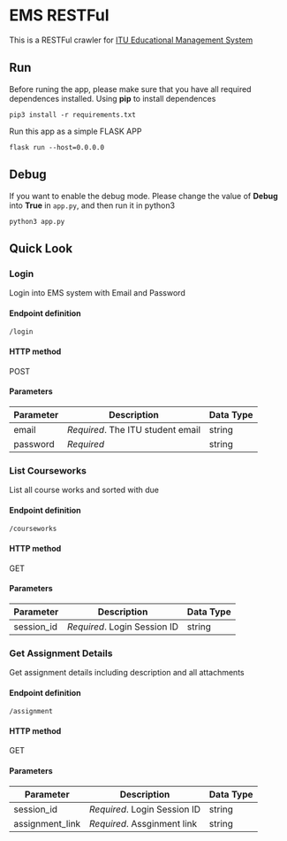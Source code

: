 # EMS RESTFul

This is a RESTFul crawler for [ITU Educational Management System](https://ems.itu.edu/)

## Run

Before runing the app, please make sure that you have all required dependences installed. Using **pip** to install dependences

```
pip3 install -r requirements.txt
```

Run this app as a simple FLASK APP
```
flask run --host=0.0.0.0
```

## Debug

If you want to enable the debug mode. Please change the value of **Debug** into **True** in ```app.py```, and then run it in python3

```
python3 app.py
```

## Quick Look

### Login

Login into EMS system with Email and Password

#### Endpoint definition
`/login`

#### HTTP method
POST

#### Parameters

| Parameter | Description | Data Type |
|-----------|-------------|-----------|
| email | *Required*. The ITU student email |string |
| password | *Required* | string |

### List Courseworks

List all course works and sorted with due

#### Endpoint definition
`/courseworks`

#### HTTP method
GET

#### Parameters

| Parameter | Description | Data Type |
|-----------|-------------|-----------|
| session_id | *Required*. Login Session ID |string |

### Get Assignment Details

Get assignment details including description and all attachments

#### Endpoint definition
`/assignment`

#### HTTP method
GET

#### Parameters

| Parameter | Description | Data Type |
|-----------|-------------|-----------|
| session_id | *Required*. Login Session ID |string |
| assignment_link | *Required*. Assginment link |string |
